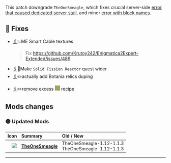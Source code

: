 This patch downgrade `TheOneSmeagle`, which fixes crucial server-side [error that caused dedicated server stall](https://github.com/strubium/TheOneSmeagle/issues/38), and minor [error with block names](https://github.com/strubium/TheOneSmeagle/issues/39).

## 🐛 Fixes

* [🖇](https://github.com/Krutoy242/Enigmatica2Expert-Extended/commit/aa5866f5fabf3cc597267503ea136c1d504ce7c5)💥ME Smart Cable textures
  > Fix https://github.com/Krutoy242/Enigmatica2Expert-Extended/issues/489
* [🖇](https://github.com/Krutoy242/Enigmatica2Expert-Extended/commit/1ca07fe13229a39fd51efc505e0fed8fe1fe508a)📖Make `Solid Fission Reactor` quest wider
* [🖇](https://github.com/Krutoy242/Enigmatica2Expert-Extended/commit/bef356f07843f8644a740241128f4237558efc4c)✏️actually add Botania relics duping
  > 
* [🖇](https://github.com/Krutoy242/Enigmatica2Expert-Extended/commit/d73eef128038d635c5ed231a430a49e4777b3e06)✏️remove excess ![](https://github.com/Krutoy242/mc-icons/raw/master/i/fluid/sulfur.png "Molten Sulfur") recipe
  > 

## Mods changes
### 🟡 Updated Mods

Icon | Summary | Old / New
----:|:--------|:---------
<img src="https://media.forgecdn.net/avatars/thumbnails/951/894/30/30/638441639917328756.png"            > |                          [**TheOneSmeagle**](https://www.curseforge.com/minecraft/mc-mods/theonesmeagle)               | <nobr>TheOneSmeagle-1.12-1.1.3</nobr><br><nobr>TheOneSmeagle-1.12-1.1.3</nobr>
-----------


